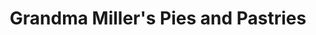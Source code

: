 ---
title: "Grandma Miller's Pies and Pastries"
url: /south-londonderry/grandma-millers-pies-and-pastries/
shop: Bäckerei
---